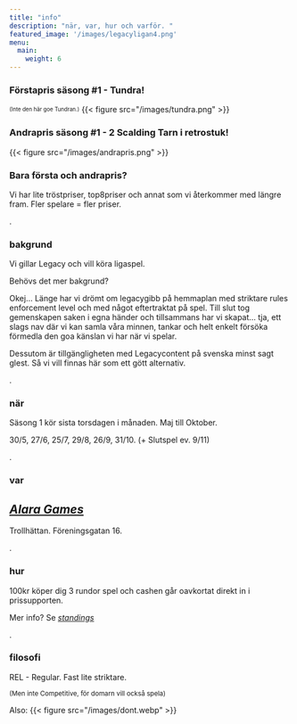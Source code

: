 ```yaml
---
title: "info"
description: "när, var, hur och varför. "
featured_image: '/images/legacyligan4.png'
menu:
  main:
    weight: 6
---
```


### Förstapris säsong #1 - Tundra!
<sup><sub>(Inte den här goe Tundran.)</sub></sup>
{{< figure src="/images/tundra.png" >}}


### Andrapris säsong #1 - 2 Scalding Tarn i retrostuk!
{{< figure src="/images/andrapris.png" >}}


### Bara första och andrapris?
Vi har lite tröstpriser, top8priser och annat som vi återkommer med längre fram. Fler spelare = fler priser.

.


### bakgrund
Vi gillar Legacy och vill köra ligaspel. 

Behövs det mer bakgrund? 

Okej... Länge har vi drömt om legacygibb på hemmaplan med striktare rules enforcement level och med något eftertraktat på spel. Till slut tog gemenskapen saken i egna händer och tillsammans har vi skapat… tja, ett slags nav där vi kan samla våra minnen, tankar och helt enkelt försöka förmedla den goa känslan vi har när vi spelar. 

Dessutom är tillgängligheten med Legacycontent på svenska minst sagt glest. Så vi vill finnas här som ett gött alternativ. 

.

### när
Säsong 1 kör sista torsdagen i månaden. Maj till Oktober.

30/5, 27/6, 25/7, 29/8, 26/9, 31/10. (+ Slutspel ev. 9/11)

.

### var 
*[Alara Games](www.alaragames.se)* 
- 
Trollhättan. Föreningsgatan 16.  

.

### hur
100kr köper dig 3 rundor spel och cashen går oavkortat direkt in i prissupporten.

Mer info? Se *[standings](https://legacyligan.se/standings)* 



.

### filosofi 
REL - Regular. Fast lite striktare.

<sup>(Men inte Competitive, för domarn vill också spela)</sup>

Also: {{< figure src="/images/dont.webp" >}}